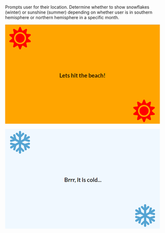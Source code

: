 Prompts user for their location. Determine whether to show snowflakes (winter) or sunshine (summer) depending on whether user is in southern hemisphere or northern hemisphere in a specific month.

![Screenshot](summer.PNG)


![Screenshot](winter.PNG)
